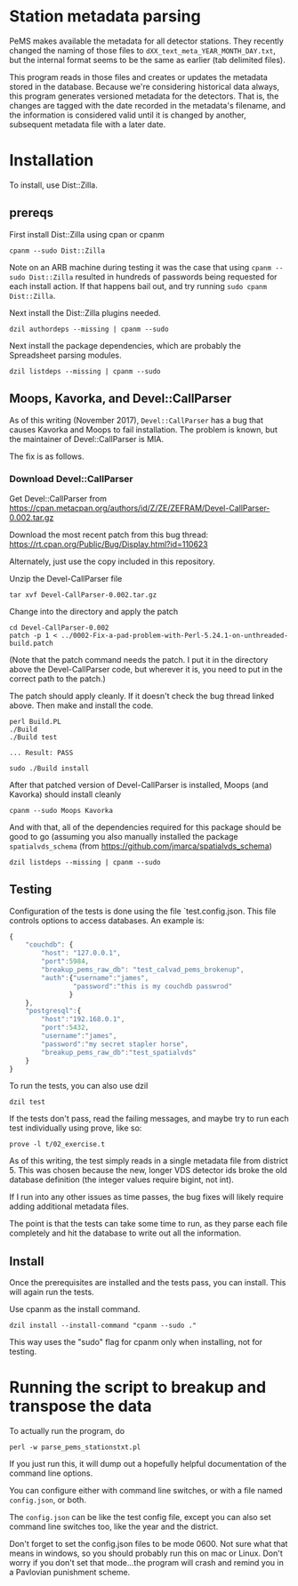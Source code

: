 # Station metadata parsing

PeMS makes available the metadata for all detector stations.  They
recently changed the naming of those files to
`dXX_text_meta_YEAR_MONTH_DAY.txt`, but the internal format seems to
be the same as earlier (tab delimited files).

This program reads in those files and creates or updates the metadata
stored in the database.  Because we're considering historical data
always, this program generates versioned metadata for the detectors.
That is, the changes are tagged with the date recorded in the
metadata's filename, and the information is considered valid until it
is changed by another, subsequent metadata file with a later date.


# Installation

To install, use Dist::Zilla.

## prereqs

First install Dist::Zilla using cpan or cpanm

```
cpanm --sudo Dist::Zilla
```

Note on an ARB machine during testing it was the case that using
`cpanm --sudo Dist::Zilla` resulted in hundreds of passwords being
requested for each install action.  If that happens bail out, and try
running `sudo cpanm Dist::Zilla`.



Next install the Dist::Zilla plugins needed.

```
dzil authordeps --missing | cpanm --sudo
```

Next install the package dependencies, which are probably the
Spreadsheet parsing modules.

```
dzil listdeps --missing | cpanm --sudo
```

## Moops, Kavorka, and Devel::CallParser

As of this writing (November 2017), `Devel::CallParser` has a bug that
causes Kavorka and Moops to fail installation.  The problem is known,
but the maintainer of Devel::CallParser is MIA.

The fix is as follows.

### Download Devel::CallParser

Get Devel::CallParser from
https://cpan.metacpan.org/authors/id/Z/ZE/ZEFRAM/Devel-CallParser-0.002.tar.gz

Download the most recent patch from this bug thread:
https://rt.cpan.org/Public/Bug/Display.html?id=110623

Alternately, just use the copy included in this repository.

Unzip the Devel-CallParser file

```
tar xvf Devel-CallParser-0.002.tar.gz
```

Change into the directory and apply the patch

```
cd Devel-CallParser-0.002
patch -p 1 < ../0002-Fix-a-pad-problem-with-Perl-5.24.1-on-unthreaded-build.patch
```

(Note that the patch command needs the patch.  I put it in the
directory above the Devel-CallParser code, but wherever it is, you
need to put in the correct path to the patch.)

The patch should apply cleanly.  If it doesn't check the bug thread
linked above.  Then make and install the code.

```
perl Build.PL
./Build
./Build test

... Result: PASS

sudo ./Build install
```

After that patched version of Devel-CallParser is installed, Moops
(and Kavorka) should install cleanly

```
cpanm --sudo Moops Kavorka
```

And with that, all of the dependencies required for this package
should be good to go (assuming you also manually installed the package
`spatialvds_schema` (from https://github.com/jmarca/spatialvds_schema)

```
dzil listdeps --missing | cpanm --sudo
```



## Testing

Configuration of the tests is done using the file `test.config.json.
This file controls options to access databases.  An example is:

```javascript
{
    "couchdb": {
        "host": "127.0.0.1",
        "port":5984,
        "breakup_pems_raw_db": "test_calvad_pems_brokenup",
        "auth":{"username":"james",
                "password":"this is my couchdb passwrod"
               }
    },
    "postgresql":{
        "host":"192.168.0.1",
        "port":5432,
        "username":"james",
        "password":"my secret stapler horse",
        "breakup_pems_raw_db":"test_spatialvds"
    }
}
```

To run the tests, you can also use dzil

```
dzil test
```

If the tests don't pass, read the failing messages, and maybe try to
run each test individually using prove, like so:

```
prove -l t/02_exercise.t
```

As of this writing, the test simply reads in a single metadata file
from district 5.  This was chosen because the new, longer VDS detector
ids broke the old database definition (the integer values require
bigint, not int).

If I run into any other issues as time passes, the bug fixes will
likely require adding additional metadata files.

The point is that the tests can take some time to run, as they parse
each file completely and hit the database to write out all the
information.



## Install

Once the prerequisites are installed and the tests pass, you can
install.  This will again run the tests.

Use cpanm as the install command.

```
dzil install --install-command "cpanm --sudo ."
```

This way uses the "sudo" flag for cpanm only when installing, not for
testing.

# Running the script to breakup and transpose the data

To actually run the program, do

```
perl -w parse_pems_stationstxt.pl
```

If you just run this, it will dump out a hopefully helpful
documentation of the command line options.

You can configure either with command line switches, or with a file
named `config.json`, or both.

The `config.json` can be like the test config file, except you can
also set command line switches too, like the year and the district.

Don't forget to set the config.json files to be mode 0600.  Not sure
what that means in windows, so you should probably run this on mac or
Linux.  Don't worry if you don't set that mode...the program will
crash and remind you in a Pavlovian punishment scheme.
